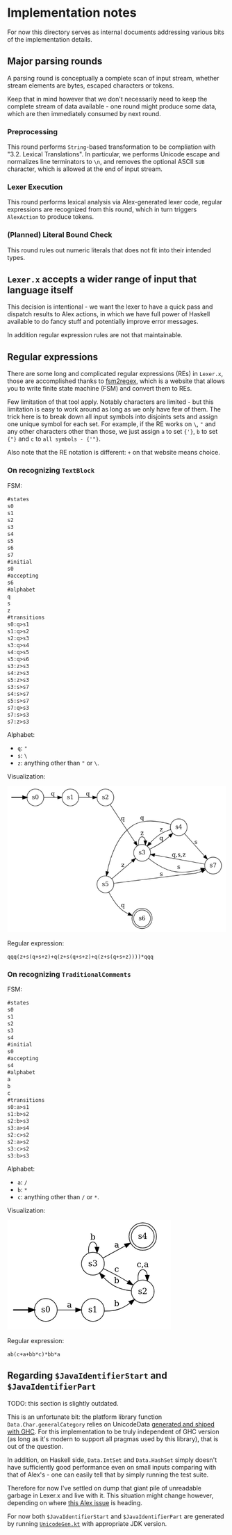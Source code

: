 # Implementation notes

For now this directory serves as internal documents addressing various bits of
the implementation details.

## Major parsing rounds

A parsing round is conceptually a complete scan of input stream,
whether stream elements are bytes, escaped characters or tokens.

Keep that in mind however that we don't necessarily need to keep the
complete stream of data available - one round might produce some data,
which are then immediately consumed by next round.

### Preprocessing

This round performs `String`-based transformation to be compliation with "3.2. Lexical Translations".
In particular,
we performs Unicode escape and normalizes line terminators to `\n`,
and removes the optional ASCII `SUB` character, which is allowed at the end of input stream.

### Lexer Execution

This round performs lexical analysis via Alex-generated lexer code,
regular expressions are recognized from this round, which in turn triggers `AlexAction`
to produce tokens.

### (Planned) Literal Bound Check

This round rules out numeric literals that does not fit into their intended types.

## `Lexer.x` accepts a wider range of input that language itself

This decision is intentional - we want the lexer to have a quick pass and
dispatch results to Alex actions, in which we have full power of Haskell available
to do fancy stuff and potentially improve error messages.

In addition regular expression rules are not that maintainable.

## Regular expressions

There are some long and complicated regular expressions (REs) in `Lexer.x`,
those are accomplished thanks to [fsm2regex](http://ivanzuzak.info/noam/webapps/fsm2regex/),
which is a website that allows you to write finite state machine (FSM)
and convert them to REs.

Few limitation of that tool apply. Notably characters are limited - but this limitation
is easy to work around as long as we only have few of them.
The trick here is to break down all input symbols into disjoints sets
and assign one unique symbol for each set.
For example, if the RE works on `\`, `"` and any other characters other than those,
we just assign `a` to set `{'}`, `b` to set `{"}` and `c` to `all symbols - {'"}`.

Also note that the RE notation is different: `+` on that website means choice.

### On recognizing `TextBlock`

FSM:

```
#states
s0
s1
s2
s3
s4
s5
s6
s7
#initial
s0
#accepting
s6
#alphabet
q
s
z
#transitions
s0:q>s1
s1:q>s2
s2:q>s3
s3:q>s4
s4:q>s5
s5:q>s6
s3:z>s3
s4:z>s3
s5:z>s3
s3:s>s7
s4:s>s7
s5:s>s7
s7:q>s3
s7:s>s3
s7:z>s3
```

Alphabet:

- `q`: `"`
- `s`: `\`
- `z`: anything other than `"` or `\`.

Visualization:

![fsm-TextBlock](/docs/imgs/fsm-TextBlock.png)

Regular expression:

```
qqq(z+s(q+s+z)+q(z+s(q+s+z)+q(z+s(q+s+z))))*qqq
```

### On recognizing `TraditionalComments`

FSM:

```
#states
s0
s1
s2
s3
s4
#initial
s0
#accepting
s4
#alphabet
a
b
c
#transitions
s0:a>s1
s1:b>s2
s2:b>s3
s3:a>s4
s2:c>s2
s2:a>s2
s3:c>s2
s3:b>s3
```


Alphabet:

- `a`: `/`
- `b`: `*`
- `c`: anything other than `/` or `*`.

Visualization:

![fsm-TraditionalComments](/docs/imgs/fsm-TraditionalComments.png)

Regular expression:

```
ab(c+a+bb*c)*bb*a
```

## Regarding `$JavaIdentifierStart` and `$JavaIdentifierPart`

TODO: this section is slightly outdated.

This is an unfortunate bit: the platform library function
`Data.Char.generalCategory` relies on UnicodeData [generated and shiped with GHC](libraries/base/include/WCsubst.h). For this implementation to be truly independent of GHC version (as long as it's modern
to support all pragmas used by this library), that is out of the question.

In addition, on Haskell side, `Data.IntSet` and `Data.HashSet` simply doesn't have sufficiently good performance
even on small inputs comparing with that of Alex's - one can easily tell that by simply running
the test suite.

Therefore for now I've settled on dump that giant pile of unreadable garbage in Lexer.x and live with it.
This situation might change however, depending on where [this Alex issue](https://github.com/simonmar/alex/issues/126) is heading.

For now both `$JavaIdentifierStart` and `$JavaIdentifierPart` are generated
by running [`UnicodeGen.kt`](/misc/UnicodeGen.kt) with appropriate JDK version.
